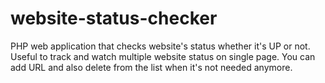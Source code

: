 # website-status-checker
PHP web application that checks website's status whether it's UP or not. Useful to track and watch multiple website status on single page. You can add URL and also delete from the list when it's not needed anymore.
